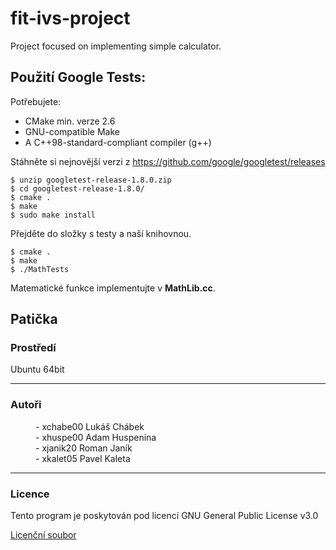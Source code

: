 # fit-ivs-project
Project focused on implementing simple calculator.



## Použití Google Tests:

Potřebujete:
* CMake min. verze 2.6
* GNU-compatible Make 
* A C++98-standard-compliant compiler (g++)


Stáhněte si nejnovější verzi z https://github.com/google/googletest/releases
```shell
$ unzip googletest-release-1.8.0.zip
$ cd googletest-release-1.8.0/
$ cmake .
$ make
$ sudo make install
```
Přejděte do složky s testy a naší knihovnou.
```shell
$ cmake .
$ make
$ ./MathTests
```

Matematické funkce implementujte v **MathLib.cc**.

## Patička
### Prostředí
Ubuntu 64bit

---

### Autoři
<dl>
  <dd>- xchabe00 Lukáš Chábek</dd>
  <dd>- xhuspe00 Adam Huspenina</dd>
  <dd>- xjanik20 Roman Janík</dd>
  <dd>- xkalet05 Pavel Kaleta</dd>
</dl>

---

### Licence
Tento program je poskytován pod licencí GNU General Public License v3.0

[Licenční soubor](https://github.com/Lukasas/fit-isv-project/blob/master/LICENSE)
